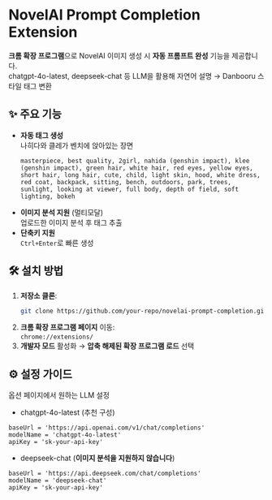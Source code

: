 # NovelAI Prompt Completion Extension

**크롬 확장 프로그램**으로 NovelAI 이미지 생성 시 **자동 프롬프트 완성** 기능을 제공합니다.  
chatgpt-4o-latest, deepseek-chat 등 LLM을 활용해 자연어 설명 → Danbooru 스타일 태그 변환

## ✨ 주요 기능

- **자동 태그 생성**  
  나히다와 클레가 벤치에 앉아있는 장면
  ```
  masterpiece, best quality, 2girl, nahida (genshin impact), klee (genshin impact), green hair, white hair, red eyes, yellow eyes, short hair, long hair, cute, child, light skin, hood, white dress, red coat, backpack, sitting, bench, outdoors, park, trees, sunlight, looking at viewer, full body, depth of field, soft lighting, bokeh
  ```
- **이미지 분석 지원** (멀티모달)  
  업로드한 이미지 분석 후 태그 추출
- **단축키 지원**  
  `Ctrl+Enter`로 빠른 생성

## 🛠 설치 방법

1. **저장소 클론**:
   ```bash
   git clone https://github.com/your-repo/novelai-prompt-completion.git
   ```
2. **크롬 확장 프로그램 페이지** 이동:  
   `chrome://extensions/`
3. **개발자 모드** 활성화 → **압축 해제된 확장 프로그램 로드** 선택

## ⚙️ 설정 가이드

옵션 페이지에서 원하는 LLM 설정

- chatgpt-4o-latest (추천 구성)
```
baseUrl = 'https://api.openai.com/v1/chat/completions'
modelName = 'chatgpt-4o-latest'
apiKey = 'sk-your-api-key'
```
- deepseek-chat (**이미지 분석을 지원하지 않습니다**)
```
baseUrl = 'https://api.deepseek.com/chat/completions'
modelName = 'deepseek-chat'
apiKey = 'sk-your-api-key'
```